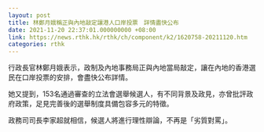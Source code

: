 ```yaml
---
layout: post
title: 林鄭月娥稱正與內地敲定讓港人口岸投票　詳情盡快公布
date: 2021-11-20 22:37:01.000000000 +08:00
link: https://news.rthk.hk/rthk/ch/component/k2/1620758-20211120.htm
categories: rthk
---
```


行政長官林鄭月娥表示，政制及內地事務局正與內地當局敲定，讓在內地的香港選民在口岸投票的安排，會盡快公布詳情。

她又提到，153名通過審查的立法會選舉候選人，有不同背景及政見，亦曾批評政府政策，足見完善後的選舉制度具備包容多元的特徵。

政務司司長李家超就相信，候選人將進行理性辯論，不再是「劣質對罵」。
